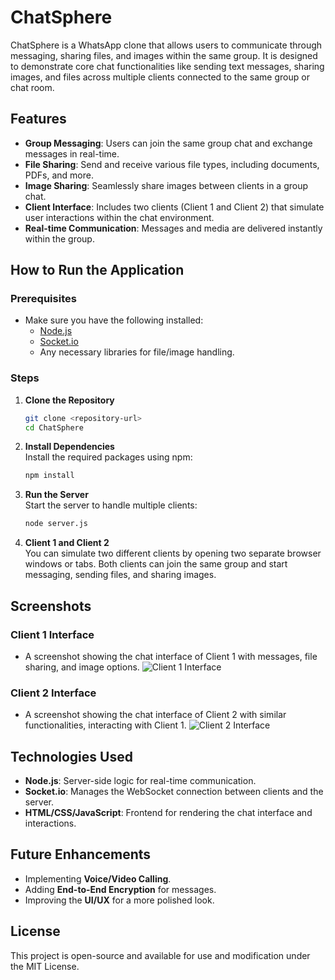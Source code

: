 # ChatSphere

ChatSphere is a WhatsApp clone that allows users to communicate through messaging, sharing files, and images within the same group. It is designed to demonstrate core chat functionalities like sending text messages, sharing images, and files across multiple clients connected to the same group or chat room.

## Features

- **Group Messaging**: Users can join the same group chat and exchange messages in real-time.
- **File Sharing**: Send and receive various file types, including documents, PDFs, and more.
- **Image Sharing**: Seamlessly share images between clients in a group chat.
- **Client Interface**: Includes two clients (Client 1 and Client 2) that simulate user interactions within the chat environment.
- **Real-time Communication**: Messages and media are delivered instantly within the group.

## How to Run the Application

### Prerequisites

- Make sure you have the following installed:
  - [Node.js](https://nodejs.org/)
  - [Socket.io](https://socket.io/)
  - Any necessary libraries for file/image handling.

### Steps

1. **Clone the Repository**  
   ```bash
   git clone <repository-url>
   cd ChatSphere
   ```

2. **Install Dependencies**  
   Install the required packages using npm:  
   ```bash
   npm install
   ```

3. **Run the Server**  
   Start the server to handle multiple clients:  
   ```bash
   node server.js
   ```

4. **Client 1 and Client 2**  
   You can simulate two different clients by opening two separate browser windows or tabs. Both clients can join the same group and start messaging, sending files, and sharing images.

## Screenshots

### Client 1 Interface
- A screenshot showing the chat interface of Client 1 with messages, file sharing, and image options.
![Client 1 Interface](Pictures/Client1.png)

### Client 2 Interface
- A screenshot showing the chat interface of Client 2 with similar functionalities, interacting with Client 1.
![Client 2 Interface](Pictures/Client2.png)
## Technologies Used

- **Node.js**: Server-side logic for real-time communication.
- **Socket.io**: Manages the WebSocket connection between clients and the server.
- **HTML/CSS/JavaScript**: Frontend for rendering the chat interface and interactions.

## Future Enhancements

- Implementing **Voice/Video Calling**.
- Adding **End-to-End Encryption** for messages.
- Improving the **UI/UX** for a more polished look.

## License

This project is open-source and available for use and modification under the MIT License.

